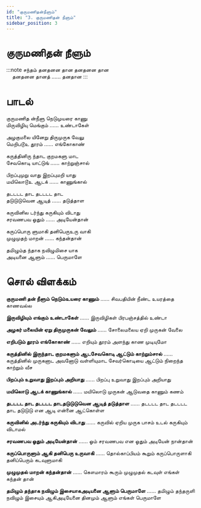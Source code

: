 ```yaml
---
id: "குருமணிதன்நீளும்"
title: "3. குருமணிதன் நீளும்"
sidebar_position: 3
---
```


# குருமணிதன் நீளும்

:::note சந்தம்
தனதனன தான தனதனன தான<br/>
&nbsp;&nbsp;&nbsp;&nbsp;தனதனன தானத் ...... தனதான
:::

# பாடல்

குருமணித ன்நீளு நெடுமுயரை காணு<br/>
மிருவிழியு மெங்கும் ...... உண்டாகேள்

அழகுமலை யினேறு திருமுருக வேலு<br/>
மெறிபடூஉ தூரம் ...... எங்கோகாண்

கருத்தினிரு ந்தாட குறமகளு மாட<br/>
சேவகொடி யாட்டுங் ...... காற்றுஞ்சால்

பிறப்புமுறு வாது இறப்புமறி யாது<br/>
மயிலொடூஉ ஆடக் ...... காணுங்கால்

தடடடட தாட தடடடட தாட<br/>
தடுடுடுவென ஆடித் ...... தடுத்தாள

கருவினில டர்ந்து கருகியும் விடாது<br/>
சரவணபவ ஓதும் ...... அடியேன்தான்

கருப்பொரு ளுமாகி தனிபெருஉரு வாகி<br/>
முழுமுதற் மாறன் ...... கந்தன்தான்

தமிழும்த ந்தாக நவிழுமிசை யாக<br/>
அடியனை ஆளும் ...... பெருமாளே

# சொல் விளக்கம்

**குருமணி தன் நீளும் நெடும்உயரை காணும்** ...... சிவபதியின் நீண்ட உயரத்தை காணவல்ல

**இருவிழியும் எங்கும் உண்டாகேள்** ...... இருவிழிகள் பிரபஞ்சத்தில் உண்டா

**அழகர் மலையின் ஏறு திருமுருகன் வேலும்** ...... சோலைமலைய ஏறி முருகன் வேலை

**எறிபடும் தூரம் எங்கோகாண்** ...... எறியும் தூரம் அளந்து காண முடியுமோ

**கருத்தினில் இருந்தாட குறமகளும் ஆடசேவகொடி ஆட்டும் காற்றும்சால்** ...... கருத்தினில் முருகனாட அவனோடு வள்ளியுமாட சேவர்கொடியை ஆட்டும் நிறைந்த காற்றும் வீச

**பிறப்பும் உறுவாது இறப்பும் அறியாது** ...... பிறப்பு உறுவாது இறப்பும் அறியாது

**மயிலொடு ஆடக் காணுங்கால்** ...... மயிலொடு முருகன் ஆடுவதை காணும் கணம்

**தடடடட தாட தடடடட தாடதடுடுடுவென ஆடித் தடுத்தாள** ...... தடடடட தாட தடடடட தாட தடுடுடு என ஆடி என்னை ஆட்கொள்ள

**கருவினில் அடர்ந்து கருகியும் விடாது** ...... கருவில் ஏறிய முருக பாசம் உடல் கருகியும் விடாமல்

**சரவணபவ ஓதும் அடியேன்தான்** ...... ஓம் சரவணபவ என ஓதும் அடியேன் நான்தான்

**கருப்பொருளும் ஆகி தனிபெரு உருவாகி** ...... தொல்காப்பியம் கூறும் கருப்பொருளாகி தனிப்பெரும் கடவுளுமாகி

**முழுமுதல் மாறன் கந்தன்தான்** ...... கௌமாரம் கூரும் முழுமுதல் கடவுள் எங்கள் கந்தன் தான்

**தமிழும் தந்தாக நவிழும் இசையாகஅடியனை ஆளும் பெருமாளே** ...... தமிழும் தந்தருளி நவிழும் இசையும் ஆகிஅடியேனை தினமும் ஆளும் எங்கள் பெருமாளே
